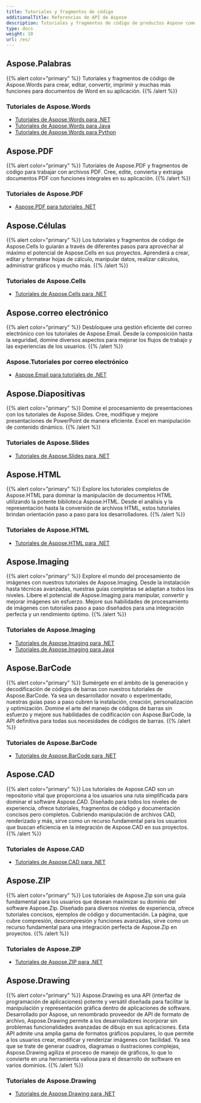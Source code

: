 ```yaml
---
title: Tutoriales y fragmentos de código
additionalTitle: Referencias de API de Aspose
description: Tutoriales y fragmentos de código de productos Aspose como Aspose.Words, Aspose.Cells, Aspose.PDF y otros productos. Incluye tutoriales básicos y avanzados sobre el uso de los productos Aspose.
type: docs
weight: 10
url: /es/
---
```


## Aspose.Palabras
{{% alert color="primary" %}}
Tutoriales y fragmentos de código de Aspose.Words para crear, editar, convertir, imprimir y muchas más funciones para documentos de Word en su aplicación. 
{{% /alert %}}

### Tutoriales de Aspose.Words
- [Tutoriales de Aspose.Words para .NET](../words/es/net/)
- [Tutoriales de Aspose.Words para Java](../words/es/java/)
- [Tutoriales de Aspose.Words para Python](../words/es/python-net/)

## Aspose.PDF
{{% alert color="primary" %}}
Tutoriales de Aspose.PDF y fragmentos de código para trabajar con archivos PDF. Cree, edite, convierta y extraiga documentos PDF con funciones integrales en su aplicación.
{{% /alert %}}

### Tutoriales de Aspose.PDF
- [Aspose.PDF para tutoriales .NET](../pdf/es/net/)

## Aspose.Células
{{% alert color="primary" %}}
Los tutoriales y fragmentos de código de Aspose.Cells lo guiarán a través de diferentes pasos para aprovechar al máximo el potencial de Aspose.Cells en sus proyectos. Aprenderá a crear, editar y formatear hojas de cálculo, manipular datos, realizar cálculos, administrar gráficos y mucho más.
{{% /alert %}}

### Tutoriales de Aspose.Cells
- [Tutoriales de Aspose.Cells para .NET](../cells/es/net/)

## Aspose.correo electrónico
{{% alert color="primary" %}}
Desbloquee una gestión eficiente del correo electrónico con los tutoriales de Aspose.Email. Desde la composición hasta la seguridad, domine diversos aspectos para mejorar los flujos de trabajo y las experiencias de los usuarios.
{{% /alert %}}

### Aspose.Tutoriales por correo electrónico
- [Aspose.Email para tutoriales de .NET](../email/es/net/)

## Aspose.Diapositivas
{{% alert color="primary" %}}
Domine el procesamiento de presentaciones con los tutoriales de Aspose.Slides. Cree, modifique y mejore presentaciones de PowerPoint de manera eficiente. Excel en manipulación de contenido dinámico.
{{% /alert %}}

### Tutoriales de Aspose.Slides
- [Tutoriales de Aspose.Slides para .NET](../slides/es/net/)

## Aspose.HTML
{{% alert color="primary" %}}
Explore los tutoriales completos de Aspose.HTML para dominar la manipulación de documentos HTML utilizando la potente biblioteca Aspose.HTML. Desde el análisis y la representación hasta la conversión de archivos HTML, estos tutoriales brindan orientación paso a paso para los desarrolladores.
{{% /alert %}}

### Tutoriales de Aspose.HTML
- [Tutoriales de Aspose.HTML para .NET](../html/es/net/)

## Aspose.Imaging
{{% alert color="primary" %}}
Explore el mundo del procesamiento de imágenes con nuestros tutoriales de Aspose.Imaging. Desde la instalación hasta técnicas avanzadas, nuestras guías completas se adaptan a todos los niveles. Libere el potencial de Aspose.Imaging para manipular, convertir y mejorar imágenes sin esfuerzo. Mejore sus habilidades de procesamiento de imágenes con tutoriales paso a paso diseñados para una integración perfecta y un rendimiento óptimo.
{{% /alert %}}

### Tutoriales de Aspose.Imaging
- [Tutoriales de Aspose.Imaging para .NET](../imaging/es/net/)
- [Tutoriales de Aspose.Imaging para Java](../imaging/es/java/)


## Aspose.BarCode
{{% alert color="primary" %}}
Sumérgete en el ámbito de la generación y decodificación de códigos de barras con nuestros tutoriales de Aspose.BarCode. Ya sea un desarrollador novato o experimentado, nuestras guías paso a paso cubren la instalación, creación, personalización y optimización. Domine el arte del manejo de códigos de barras sin esfuerzo y mejore sus habilidades de codificación con Aspose.BarCode, la API definitiva para todas sus necesidades de códigos de barras.
{{% /alert %}}

### Tutoriales de Aspose.BarCode
- [Tutoriales de Aspose.BarCode para .NET](../barcode/es/net/)


## Aspose.CAD
{{% alert color="primary" %}}
Los tutoriales de Aspose.CAD son un repositorio vital que proporciona a los usuarios una ruta simplificada para dominar el software Aspose.CAD. Diseñado para todos los niveles de experiencia, ofrece tutoriales, fragmentos de código y documentación concisos pero completos. Cubriendo manipulación de archivos CAD, renderizado y más, sirve como un recurso fundamental para los usuarios que buscan eficiencia en la integración de Aspose.CAD en sus proyectos.
{{% /alert %}}

### Tutoriales de Aspose.CAD
- [Tutoriales de Aspose.CAD para .NET](../cad/es/net/)

## Aspose.ZIP
{{% alert color="primary" %}}
Los tutoriales de Aspose.Zip son una guía fundamental para los usuarios que desean maximizar su dominio del software Aspose.Zip. Diseñado para diversos niveles de experiencia, ofrece tutoriales concisos, ejemplos de código y documentación. La página, que cubre compresión, descompresión y funciones avanzadas, sirve como un recurso fundamental para una integración perfecta de Aspose.Zip en proyectos.
{{% /alert %}}

### Tutoriales de Aspose.ZIP
- [Tutoriales de Aspose.ZIP para .NET](../zip/es/net/)


## Aspose.Drawing
{{% alert color="primary" %}}
Aspose.Drawing es una API (interfaz de programación de aplicaciones) potente y versátil diseñada para facilitar la manipulación y representación gráfica dentro de aplicaciones de software. Desarrollado por Aspose, un renombrado proveedor de API de formato de archivo, Aspose.Drawing permite a los desarrolladores incorporar sin problemas funcionalidades avanzadas de dibujo en sus aplicaciones. Esta API admite una amplia gama de formatos gráficos populares, lo que permite a los usuarios crear, modificar y renderizar imágenes con facilidad. Ya sea que se trate de generar cuadros, diagramas o ilustraciones complejas, Aspose.Drawing agiliza el proceso de manejo de gráficos, lo que lo convierte en una herramienta valiosa para el desarrollo de software en varios dominios.
{{% /alert %}}

### Tutoriales de Aspose.Drawing
- [Tutoriales de Aspose.Drawing para .NET](../drawing/es/net/)